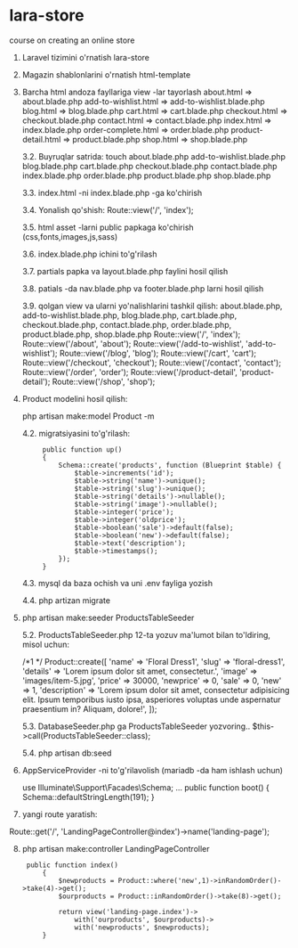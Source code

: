 # lara-store
course on creating an online store

1. Laravel tizimini o'rnatish lara-store
2. Magazin shablonlarini o'rnatish html-template
3. Barcha html andoza fayllariga view -lar tayorlash
	about.html => about.blade.php
	add-to-wishlist.html => add-to-wishlist.blade.php
	blog.html => blog.blade.php
	cart.html => cart.blade.php
	checkout.html => checkout.blade.php
	contact.html => contact.blade.php
	index.html => index.blade.php
	order-complete.html => order.blade.php
	product-detail.html => product.blade.php
	shop.html => shop.blade.php 

	3.2. Buyruqlar satrida:
		touch about.blade.php add-to-wishlist.blade.php blog.blade.php cart.blade.php checkout.blade.php contact.blade.php index.blade.php order.blade.php product.blade.php shop.blade.php 

	3.3. index.html -ni index.blade.php -ga ko'chirish

	3.4. Yonalish qo'shish: Route::view('/', 'index');

	3.5. html asset -larni public papkaga ko'chirish (css,fonts,images,js,sass)

	3.6. index.blade.php ichini to'g'rilash

	3.7. partials papka va layout.blade.php faylini hosil qilish

	3.8. patials -da nav.blade.php va footer.blade.php larni hosil qilish

	3.9. qolgan view va ularni yo'nalishlarini tashkil qilish:
		about.blade.php, add-to-wishlist.blade.php, blog.blade.php, cart.blade.php, checkout.blade.php, contact.blade.php, order.blade.php, product.blade.php, shop.blade.php 
		Route::view('/', 'index');
		Route::view('/about', 'about');
		Route::view('/add-to-wishlist', 'add-to-wishlist');
		Route::view('/blog', 'blog');
		Route::view('/cart', 'cart');
		Route::view('/checkout', 'checkout');
		Route::view('/contact', 'contact');
		Route::view('/order', 'order');
		Route::view('/product-detail', 'product-detail');
		Route::view('/shop', 'shop');

4. Product modelini hosil qilish: 

	php artisan make:model Product -m

	4.2. migratsiyasini to'g'rilash:

			public function up()
		    {
		        Schema::create('products', function (Blueprint $table) {
		            $table->increments('id');
		            $table->string('name')->unique();
		            $table->string('slug')->unique();
		            $table->string('details')->nullable();
		            $table->string('image')->nullable();
					$table->integer('price');
		            $table->integer('oldprice');
		            $table->boolean('sale')->default(false);
		            $table->boolean('new')->default(false);
		            $table->text('description');
		            $table->timestamps();
		        });
		    }

	4.3. mysql da baza ochish va uni .env fayliga yozish

	4.4. php artizan migrate

5. php artisan make:seeder ProductsTableSeeder
	
	5.2. ProductsTableSeeder.php 12-ta yozuv ma'lumot bilan to'ldiring,
	misol uchun:

	/*1 */       Product::create([
	            'name' => 'Floral Dress1',
	            'slug' => 'floral-dress1',
	            'details' => 'Lorem ipsum dolor sit amet, consectetur.',
	            'image' => 'images/item-5.jpg',
	            'price' => 30000,
	            'newprice' => 0,
	            'sale' => 0,
	            'new' => 1,
	            'description' => 'Lorem ipsum dolor sit amet, consectetur adipisicing elit. Ipsum temporibus iusto ipsa, asperiores voluptas unde aspernatur praesentium in? Aliquam, dolore!',
	        ]);

	5.3. DatabaseSeeder.php ga ProductsTableSeeder yozvoring..
		$this->call(ProductsTableSeeder::class);

	5.4. php artisan db:seed
6. AppServiceProvider -ni  to'g'rilavolish (mariadb -da ham ishlash uchun)
	
	use Illuminate\Support\Facades\Schema;
	...
    public function boot()
    {
          Schema::defaultStringLength(191);
    }

7. yangi route yaratish:

Route::get('/', 'LandingPageController@index')->name('landing-page');

8. php artisan make:controller LandingPageController
	
		public function index()
		    {
		    	$newproducts = Product::where('new',1)->inRandomOrder()->take(4)->get();
 	  			$ourproducts = Product::inRandomOrder()->take(8)->get();

        		return view('landing-page.index')->
        			with('ourproducts', $ourproducts)->
        			with('newproducts', $newproducts);
		    }

		    

